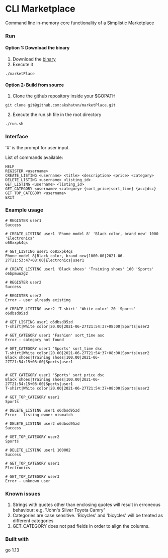# CLI Marketplace
Command line in-memory core functionality of a Simplistic Marketplace

### Run
#### Option 1: Download the binary
1. Download the [binary](https://github.com/akshatvn/marketPlace/blob/main/marketPlace)
2. Execute it
```shell script
./marketPlace
```
#### Option 2: Build from source
1. Clone the github repository inside your $GOPATH
```shell script
git clone git@github.com:akshatvn/marketPlace.git
```
2. Execute the run.sh file in the root directory
```shell script
./run.sh
``` 


### Interface
'#' is the prompt for user input.

List of commands available:
```shell script
HELP
REGISTER <username>
CREATE_LISTING <username> <title> <description> <price> <category>
DELETE_LISTING <username> <listing_id>
GET_LISTING <username> <listing_id>
GET_CATEGORY <username> <category> {sort_price|sort_time} {asc|dsc}
GET_TOP_CATEGORY <username>
EXIT

```



### Example usage
```shell script
# REGISTER user1
Success

# CREATE_LISTING user1 'Phone model 8' 'Black color, brand new' 1000 'Electronics'
o68xxpk4qs

# GET_LISTING user1 o68xxpk4qs
Phone model 8|Black color, brand new|1000.00|2021-06-27T21:53:47+08:00|Electronics|user1

# CREATE_LISTING user1 'Black shoes' 'Training shoes' 100 'Sports'
o6bpmuuzg2

# REGISTER user2
Success

# REGISTER user2
Error - user already existing

# CREATE_LISTING user2 'T-shirt' 'White color' 20 'Sports'
o6dbsd95zd

# GET_LISTING user1 o6dbsd95zd
T-shirt|White color|20.00|2021-06-27T21:54:37+08:00|Sports|user2

# GET_CATEGORY user1 'Fashion' sort_time asc
Error - category not found

# GET_CATEGORY user1 'Sports' sort_time dsc
T-shirt|White color|20.00|2021-06-27T21:54:37+08:00|Sports|user2
Black shoes|Training shoes|100.00|2021-06-27T21:54:15+08:00|Sports|user1


# GET_CATEGORY user1 'Sports' sort_price dsc
Black shoes|Training shoes|100.00|2021-06-27T21:54:15+08:00|Sports|user1
T-shirt|White color|20.00|2021-06-27T21:54:37+08:00|Sports|user2

# GET_TOP_CATEGORY user1
Sports

# DELETE_LISTING user1 o6dbsd95zd
Error - listing owner mismatch

# DELETE_LISTING user2 o6dbsd95zd
Success

# GET_TOP_CATEGORY user2
Sports

# DELETE_LISTING user1 100002
Success

# GET_TOP_CATEGORY user1
Electronics

# GET_TOP_CATEGORY user3
Error - unknown user

```

### Known issues
1. Strings with quotes other than enclosing quotes will result in erroneous behaviour: e.g. "John's Silver Toyota Camry"
2. Categories are case sensitive. 'Bicycles' and 'bicycles' will be treated as different categories
3. GET_CATEGORY does not pad fields in order to align the columns.

### Built with
go 1.13


